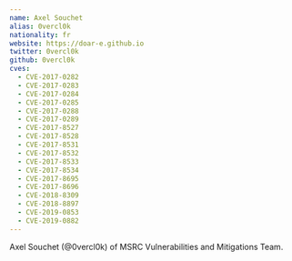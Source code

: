 ```yaml
---
name: Axel Souchet
alias: 0vercl0k
nationality: fr
website: https://doar-e.github.io
twitter: 0vercl0k
github: 0vercl0k
cves:
  - CVE-2017-0282
  - CVE-2017-0283
  - CVE-2017-0284
  - CVE-2017-0285
  - CVE-2017-0288
  - CVE-2017-0289
  - CVE-2017-8527
  - CVE-2017-8528
  - CVE-2017-8531
  - CVE-2017-8532
  - CVE-2017-8533
  - CVE-2017-8534
  - CVE-2017-8695
  - CVE-2017-8696
  - CVE-2018-8309
  - CVE-2018-8897
  - CVE-2019-0853
  - CVE-2019-0882
---
```

Axel Souchet (@0vercl0k) of MSRC Vulnerabilities and Mitigations Team.
